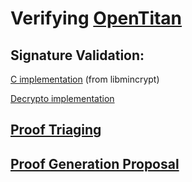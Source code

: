 
# Verifying [OpenTitan](https://opentitan.org/)

## Signature Validation:

[C implementation](https://android.googlesource.com/platform/system/core.git/+/android-4.2.2_r1/libmincrypt/rsa_e_3.c) (from libmincrypt)

[Decrypto implementation](https://chromium.googlesource.com/chromiumos/platform/ec/+/refs/heads/cr50_stab/chip/g/dcrypto/dcrypto_bn.c)


## [Proof Triaging](https://github.com/secure-foundations/veri-titan/blob/master/docs/Triaging.md)

## [Proof Generation Proposal](https://github.com/secure-foundations/veri-titan/blob/master/docs/Proposal.md)